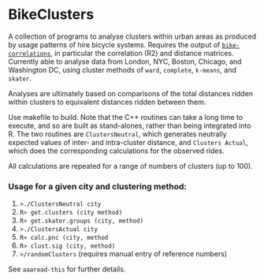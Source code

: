 # BikeClusters

A collection of programs to analyse clusters within urban areas as produced by
usage patterns of hire bicycle systems. Requires the output of
[`bike-correlations`](https://github.com/mpadge/bike-correlations), in
particular the correlation (R2) and distance matrices.  Currently able to
analyse data from London, NYC, Boston, Chicago, and Washington DC, using cluster
methods of `ward`, `complete`, `k-means`, and `skater`.

Analyses are ultimately based on comparisons of the total distances ridden
within clusters to equivalent distances ridden between them.

Use makefile to build. Note that the C++ routines can take a long time to
execute, and so are built as stand-alones, rather than being integrated into R.
The two routines are `ClustersNeutral`, which generates neutrally expected
values of inter- and intra-cluster distance, and `Clusters Actual`, which does
the corresponding calculations for the observed rides.

All calculations are repeated for a range of numbers of clusters (up to 100).

### Usage for a given city and clustering method:

1. `>./ClustersNeutral city`
2. `R> get.clusters (city method)`
3. `R> get.skater.groups (city, method)`
4. `>./ClustersActual city`
5. `R> calc.pnc (city, method`
6. `R> clust.sig (city, method)`
7. `>/randomClusters` (requires manual entry of reference numbers)

See `aaaread-this` for further details.
